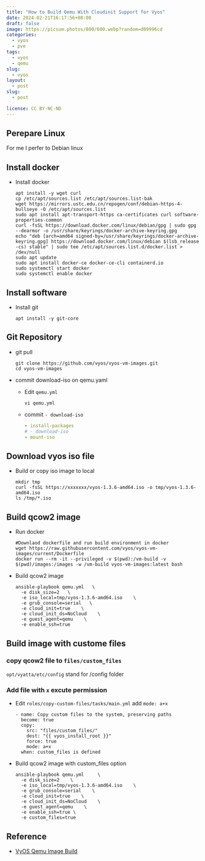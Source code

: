 ```yaml
---
title: "How to Build Qemu With Cloudinit Support for Vyos"
date: 2024-02-21T16:17:56+08:00
draft: false
image: https://picsum.photos/800/600.webp?random=d09996cd
categories:
  - vyos
  - pve
tags:
  - vyos
  - qemu
slug:
  - vyos
layout: 
  - post
slug: 
  - post

license: CC BY-NC-ND
---
```


## Perepare Linux
For me I perfer to Debian linux

## Install docker
  - Install docker
    ```shell
    apt install -y wget curl 
    cp /etc/apt/sources.list /etc/apt/sources.list-bak
    wget https://mirrors.ustc.edu.cn/repogen/conf/debian-https-4-bullseye -O /etc/apt/sources.list
    sudo apt install apt-transport-https ca-certificates curl software-properties-common
    curl -fsSL https://download.docker.com/linux/debian/gpg | sudo gpg --dearmor -o /usr/share/keyrings/docker-archive-keyring.gpg
    echo "deb [arch=amd64 signed-by=/usr/share/keyrings/docker-archive-keyring.gpg] https://download.docker.com/linux/debian $(lsb_release -cs) stable" | sudo tee /etc/apt/sources.list.d/docker.list > /dev/null
    sudo apt update
    sudo apt install docker-ce docker-ce-cli containerd.io
    sudo systemctl start docker
    sudo systemctl enable docker
    ```

## Install software
  - Install git
    ```shell
    apt install -y git-core
    ```


## Git Repository

  - git pull 
    ```shell
    git clone https://github.com/vyos/vyos-vm-images.git
    cd vyos-vm-images
    ```

  - commit download-iso on qemu.yaml
      - Edit `qemu.yml`
        ```shell
        vi qemu.yml
        ```
      - commit `- download-iso`
        ```yaml
        - install-packages
        # - download-iso
        - mount-iso
        ```


## Download vyos iso file
  - Build or copy iso image to local
    ```shell
    mkdir tmp
    curl -fsSL https://xxxxxxx/vyos-1.3.6-amd64.iso -o tmp/vyos-1.3.6-amd64.iso
    ls /tmp/*.iso
    ```
## Build qcow2 image
  - Run docker
    ```shell
    #Downlaod dockerfile and run build environment in docker 
    wget https://raw.githubusercontent.com/vyos/vyos-vm-images/current/Dockerfile
    docker run --rm -it --privileged -v $(pwd):/vm-build -v $(pwd)/images:/images -w /vm-build vyos-vm-images:latest bash
    ```

  - Build qcow2 image
    ```shell
    ansible-playbook qemu.yml   \
      -e disk_size=2   \
      -e iso_local=tmp/vyos-1.3.6-amd64.iso    \
      -e grub_console=serial   \
      -e cloud_init=true    \
      -e cloud_init_ds=NoCloud    \
      -e guest_agent=qemu    \
      -e enable_ssh=true
      ```
## Build image with custome files
### copy qcow2 file to `files/custom_files`

`opt/vyatta/etc/config` stand for /config folder

### Add file with `x` excute permission
  - Edit `roles/copy-custom-files/tasks/main.yml` add `mode: a+x`
    ```shell
    - name: Copy custom files to the system, preserving paths
      become: true
      copy:
        src: "files/custom_files/"
        dest: "{{ vyos_install_root }}"
        force: true
        mode: a+x
      when: custom_files is defined
    ```
  - Build qcow2 image with custom_files option

    ```shell
    ansible-playbook qemu.yml     \
      -e disk_size=2    \
      -e iso_local=tmp/vyos-1.3.6-amd64.iso    \
      -e grub_console=serial    \
      -e cloud_init=true    \
      -e cloud_init_ds=NoCloud    \
      -e guest_agent=qemu    \
      -e enable_ssh=true \
      -e custom_files=true

    ```



## Reference
  - [VyOS Qemu Image Build](https://codingpackets.com/blog/vyos-qemu-image-build/)